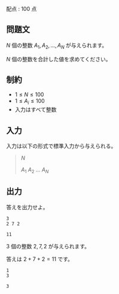 配点 : $100$ 点

## 問題文

$N$ 個の整数 $A_1,A_2,\dots,A_N$ が与えられます。

$N$ 個の整数を合計した値を求めてください。

## 制約

- $1 \le N \le 100$
- $1 \le A_i \le 100$
- 入力はすべて整数

## 入力

入力は以下の形式で標準入力から与えられる。

> $N$
> 
> $A_1$ $A_2$ $\dots$ $A_N$

## 出力

答えを出力せよ。

```input1
3
2 7 2
```

```output1
11
```

$3$ 個の整数 $2,7,2$ が与えられます。

答えは $2 + 7 + 2 = 11$ です。

```input2
1
3
```

```output2
3
```